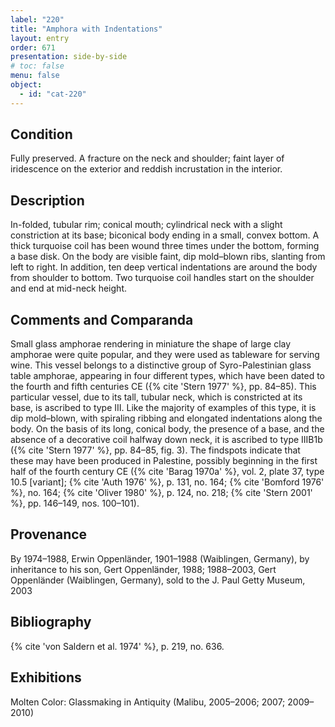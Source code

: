 ```yaml
---
label: "220"
title: "Amphora with Indentations"
layout: entry
order: 671
presentation: side-by-side
# toc: false
menu: false
object:
  - id: "cat-220"
---
```


## Condition

Fully preserved. A fracture on the neck and shoulder; faint layer of iridescence on the exterior and reddish incrustation in the interior.

## Description

In-folded, tubular rim; conical mouth; cylindrical neck with a slight constriction at its base; biconical body ending in a small, convex bottom. A thick turquoise coil has been wound three times under the bottom, forming a base disk. On the body are visible faint, dip mold–blown ribs, slanting from left to right. In addition, ten deep vertical indentations are around the body from shoulder to bottom. Two turquoise coil handles start on the shoulder and end at mid-neck height.

## Comments and Comparanda

Small glass amphorae rendering in miniature the shape of large clay amphorae were quite popular, and they were used as tableware for serving wine. This vessel belongs to a distinctive group of Syro-Palestinian glass table amphorae, appearing in four different types, which have been dated to the fourth and fifth centuries CE ({% cite 'Stern 1977' %}, pp. 84–85). This particular vessel, due to its tall, tubular neck, which is constricted at its base, is ascribed to type III. Like the majority of examples of this type, it is dip mold–blown, with spiraling ribbing and elongated indentations along the body. On the basis of its long, conical body, the presence of a base, and the absence of a decorative coil halfway down neck, it is ascribed to type IIIB1b ({% cite 'Stern 1977' %}, pp. 84–85, fig. 3). The findspots indicate that these may have been produced in Palestine, possibly beginning in the first half of the fourth century CE ({% cite 'Barag 1970a' %}, vol. 2, plate 37, type 10.5 [variant]; {% cite 'Auth 1976' %}, p. 131, no. 164; {% cite 'Bomford 1976' %}, no. 164; {% cite 'Oliver 1980' %}, p. 124, no. 218; {% cite 'Stern 2001' %}, pp. 146–149, nos. 100–101).

## Provenance

By 1974–1988, Erwin Oppenländer, 1901–1988 (Waiblingen, Germany), by inheritance to his son, Gert Oppenländer, 1988; 1988–2003, Gert Oppenländer (Waiblingen, Germany), sold to the J. Paul Getty Museum, 2003

## Bibliography

{% cite 'von Saldern et al. 1974' %}, p. 219, no. 636.

## Exhibitions

Molten Color: Glassmaking in Antiquity (Malibu, 2005–2006; 2007; 2009–2010)